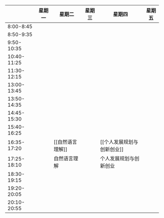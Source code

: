 |             | 星期一 | 星期二       | 星期三 | 星期四                 | 星期五 |
| ----------- | ------ | ------------ | ------ | ---------------------- | ------ |
| 8:00-8:45   |        |              |        |                        |        |
| 8:50-9:35   |        |              |        |                        |        |
| 9:50-10:35  |        |              |        |                        |        |
| 10:40-11:25 |        |              |        |                        |        |
| 11:30-12:15 |        |              |        |                        |        |
| 13:00-13:45 |        |              |        |                        |        |
| 13:50-14:35 |        |              |        |                        |        |
| 14:45-15:30 |        |              |        |                        |        |
| 15:40-16:25 |        |              |        |                        |        |
| 16:35-17:20 |        | [[自然语言理解]] |        | [[个人发展规划与创新创业]] |        |
| 17:25-18:10 |        | 自然语言理解 |        | 个人发展规划与创新创业 |        |
| 18:30-19:15 |        |              |        |                        |        |
| 19:20-20:05 |        |              |        |                        |        |
| 20:10-20:55 |        |              |        |                        |        |
